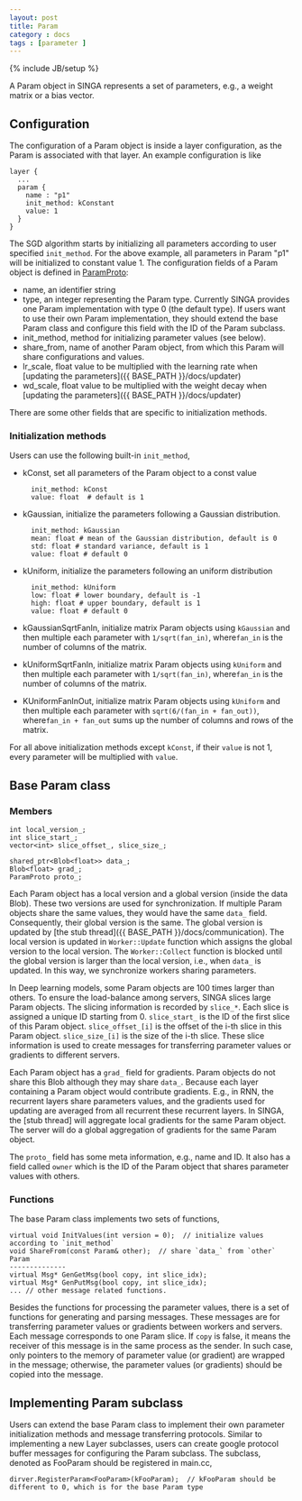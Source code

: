 ```yaml
---
layout: post
title: Param
category : docs
tags : [parameter ]
---
```

{% include JB/setup %}

A Param object in SINGA represents a set of parameters, e.g., a weight matrix
or a bias vector.

## Configuration
The configuration of a Param object is inside a layer configuration, as the
Param is associated with that layer. An example configuration is like

    layer {
      ...
      param {
        name : "p1"
        init_method: kConstant
        value: 1
      }
    }

The SGD algorithm starts by initializing all parameters according to user
specified `init_method`. For the above example, all parameters in Param "p1"
will be initialized to constant value 1. The configuration fields of a Param
object is defined in [ParamProto]():

  * name, an identifier string
  * type, an integer representing the Param type. Currently SINGA provides one
    Param implementation with type 0 (the default type). If users want
    to use their own Param implementation, they should extend the base Param
    class and configure this field with the ID of the Param subclass.
  * init_method, method for initializing parameter values (see below).
  * share_from, name of another Param object, from which this Param will share
  configurations and values.
  * lr_scale, float value to be multiplied with the learning rate when
  [updating the parameters]({{ BASE_PATH }}/docs/updater)
  * wd_scale, float value to be multiplied with the weight decay when
  [updating the parameters]({{ BASE_PATH }}/docs/updater)

There are some other fields that are specific to initialization methods.

### Initialization methods
Users can use the following built-in `init_method`,

  * kConst, set all parameters of the Param object to a const value

          init_method: kConst
          value: float  # default is 1

  * kGaussian, initialize the parameters following a Gaussian distribution.

          init_method: kGaussian
          mean: float # mean of the Gaussian distribution, default is 0
          std: float # standard variance, default is 1
          value: float # default 0

  * kUniform, initialize the parameters following an uniform distribution

          init_method: kUniform
          low: float # lower boundary, default is -1
          high: float # upper boundary, default is 1
          value: float # default 0

  * kGaussianSqrtFanIn, initialize matrix Param objects using `kGaussian` and then
  multiple each parameter with `1/sqrt(fan_in)`, where`fan_in` is the number of
  columns of the matrix.

  * kUniformSqrtFanIn, initialize matrix Param objects using `kUniform` and then
  multiple each parameter with `1/sqrt(fan_in)`, where`fan_in` is the number of
  columns of the matrix.

  * KUniformFanInOut, initialize matrix Param objects using `kUniform` and then
  multiple each parameter with `sqrt(6/(fan_in + fan_out))`, where`fan_in +
  fan_out` sums up the number of columns and rows of the matrix.

For all above initialization methods except `kConst`, if their `value` is not
1, every parameter will be multiplied with `value`.

## Base Param class

### Members

    int local_version_;
    int slice_start_;
    vector<int> slice_offset_, slice_size_;

    shared_ptr<Blob<float>> data_;
    Blob<float> grad_;
    ParamProto proto_;

Each Param object has a local version and a global version (inside the data
Blob). These two versions are used for synchronization. If multiple Param
objects share the same values, they would have the same `data_` field.
Consequently, their global version is the same. The global version is updated
by [the stub thread]({{ BASE_PATH }}/docs/communication). The local version is
updated in `Worker::Update` function which assigns the global version to the
local version. The `Worker::Collect` function is blocked until the global
version is larger than the local version, i.e., when `data_` is updated. In
this way, we synchronize workers sharing parameters.

In Deep learning models, some Param objects are 100 times larger than others.
To ensure the load-balance among servers, SINGA slices large Param objects. The
slicing information is recorded by `slice_*`. Each slice is assigned a unique
ID starting from 0. `slice_start_` is the ID of the first slice of this Param
object. `slice_offset_[i]` is the offset of the i-th slice in this Param
object. `slice_size_[i]` is the size of the i-th slice. These slice information
is used to create messages for transferring parameter values or gradients to
different servers.

Each Param object has a `grad_` field for gradients. Param objects do not share
this Blob although they may share `data_`.  Because each layer containing a
Param object would contribute gradients. E.g., in RNN, the recurrent layers
share parameters values, and the gradients used for updating are averaged from all recurrent
these recurrent layers. In SINGA, the [stub thread] will aggregate local
gradients for the same Param object. The server will do a global aggregation
of gradients for the same Param object.

The `proto_` field has some meta information, e.g., name and ID. It also has a
field called `owner` which is the ID of the Param object that shares parameter
values with others.

### Functions
The base Param class implements two sets of functions,

    virtual void InitValues(int version = 0);  // initialize values according to `init_method`
    void ShareFrom(const Param& other);  // share `data_` from `other` Param
    --------------
    virtual Msg* GenGetMsg(bool copy, int slice_idx);
    virtual Msg* GenPutMsg(bool copy, int slice_idx);
    ... // other message related functions.

Besides the functions for processing the parameter values, there is a set of
functions for generating and parsing messages. These messages are for
transferring parameter values or gradients between workers and servers. Each
message corresponds to one Param slice. If `copy` is false, it means the
receiver of this message is in the same process as the sender. In such case,
only pointers to the memory of parameter value (or gradient) are wrapped in
the message; otherwise, the parameter values (or gradients) should be copied
into the message.


## Implementing Param subclass
Users can extend the base Param class to implement their own parameter
initialization methods and message transferring protocols. Similar to
implementing a new Layer subclasses, users can create google protocol buffer
messages for configuring the Param subclass. The subclass, denoted as FooParam
should be registered in main.cc,

    dirver.RegisterParam<FooParam>(kFooParam);  // kFooParam should be different to 0, which is for the base Param type
